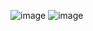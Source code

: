![image](https://user-images.githubusercontent.com/87923556/138418219-1b8ab961-187f-4f38-ab0c-91093276edf3.png)
![image](https://user-images.githubusercontent.com/87923556/138418629-20d1d55f-df49-46c1-89cc-79aa6501fadc.png)

